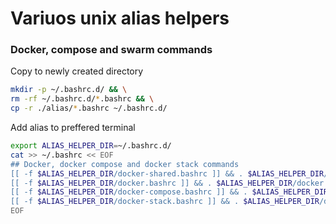 # Variuos unix alias helpers

### Docker, compose and swarm commands

Copy to newly created directory

```bash
mkdir -p ~/.bashrc.d/ && \
rm -rf ~/.bashrc.d/*.bashrc && \
cp -r ./alias/*.bashrc ~/.bashrc.d/

```

Add alias to preffered terminal
```bash
export ALIAS_HELPER_DIR=~/.bashrc.d/
cat >> ~/.bashrc << EOF
## Docker, docker compose and docker stack commands
[[ -f $ALIAS_HELPER_DIR/docker-shared.bashrc ]] && . $ALIAS_HELPER_DIR/docker-shared.bashrc
[[ -f $ALIAS_HELPER_DIR/docker.bashrc ]] && . $ALIAS_HELPER_DIR/docker.bashrc
[[ -f $ALIAS_HELPER_DIR/docker-compose.bashrc ]] && . $ALIAS_HELPER_DIR/docker-compose.bashrc
[[ -f $ALIAS_HELPER_DIR/docker-stack.bashrc ]] && . $ALIAS_HELPER_DIR/docker-stack.bashrc
EOF
```
